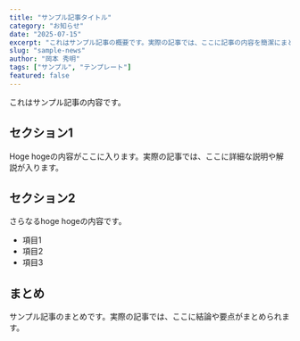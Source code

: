 ```yaml
---
title: "サンプル記事タイトル"
category: "お知らせ"
date: "2025-07-15"
excerpt: "これはサンプル記事の概要です。実際の記事では、ここに記事の内容を簡潔にまとめた説明が入ります。"
slug: "sample-news"
author: "岡本 秀明"
tags: ["サンプル", "テンプレート"]
featured: false
---
```


これはサンプル記事の内容です。

## セクション1

Hoge hogeの内容がここに入ります。実際の記事では、ここに詳細な説明や解説が入ります。

## セクション2

さらなるhoge hogeの内容です。

- 項目1
- 項目2
- 項目3

## まとめ

サンプル記事のまとめです。実際の記事では、ここに結論や要点がまとめられます。